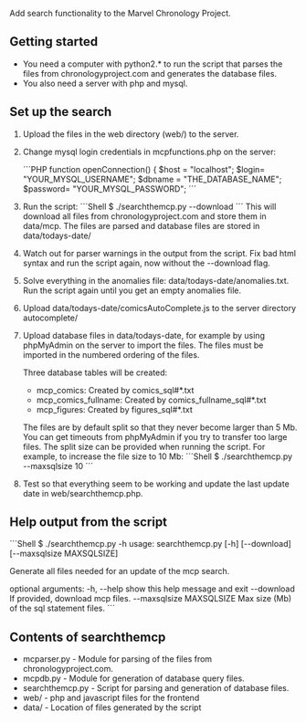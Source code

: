 Add search functionality to the Marvel Chronology Project.

Getting started
---------------

* You need a computer with python2.* to run the script that parses the files from chronologyproject.com and generates the database files.
* You also need a server with php and mysql.

Set up the search
-----------------

1. Upload the files in the web directory (web/) to the server.
2. Change mysql login credentials in mcpfunctions.php on the server:

   ´´´PHP
   function openConnection() {
      $host = "localhost";
      $login= "YOUR_MYSQL_USERNAME";
      $dbname = "THE_DATABASE_NAME";
      $password= "YOUR_MYSQL_PASSWORD";
   ´´´

3. Run the script:
   ´´´Shell
   $ ./searchthemcp.py --download
   ´´´
   This will download all files from chronologyproject.com and store them in data/mcp.
   The files are parsed and database files are stored in data/todays-date/
4. Watch out for parser warnings in the output from the script. Fix bad html syntax and run the script again, now without the --download flag.
5. Solve everything in the anomalies file: data/todays-date/anomalies.txt. Run the script again until you get an empty anomalies file.
6. Upload data/todays-date/comicsAutoComplete.js to the server directory autocomplete/
7. Upload database files in data/todays-date, for example by using phpMyAdmin on the server to import the files. The files must be imported in the numbered ordering of the files.
   
   Three database tables will be created:
   * mcp_comics: Created by comics_sql#*.txt
   * mcp_comics_fullname: Created by comics_fullname_sql#*.txt
   * mcp_figures: Created by figures_sql#*.txt

   The files are by default split so that they never become larger than 5 Mb. You can get timeouts from phpMyAdmin if you try to transfer too large files. The split size can be provided when running the script. For example, to increase the file size to 10 Mb:
   ´´´Shell
   $ ./searchthemcp.py --maxsqlsize 10
   ´´´
8. Test so that everything seem to be working and update the last update date in web/searchthemcp.php.

Help output from the script
---------------------------

´´´Shell
$ ./searchthemcp.py -h
usage: searchthemcp.py [-h] [--download] [--maxsqlsize MAXSQLSIZE]

Generate all files needed for an update of the mcp search.

optional arguments:
  -h, --help            show this help message and exit
  --download            If provided, download mcp files.
  --maxsqlsize MAXSQLSIZE
                        Max size (Mb) of the sql statement files.
´´´

Contents of searchthemcp
------------------------

* mcparser.py - Module for parsing of the files from chronologyproject.com.
* mcpdb.py - Module for generation of database query files.
* searchthemcp.py - Script for parsing and generation of database files.
* web/ - php and javascript files for the frontend
* data/ - Location of files generated by the script
